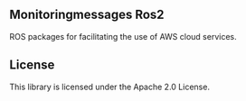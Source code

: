 ## Monitoringmessages Ros2

ROS packages for facilitating the use of AWS cloud services.

## License

This library is licensed under the Apache 2.0 License. 
